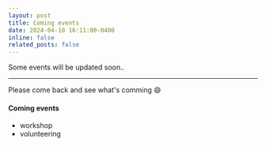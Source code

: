 ```yaml
---
layout: post
title: Coming events
date: 2024-04-10 16:11:00-0400
inline: false
related_posts: false
---
```


Some events will be updated soon..

***

Please come back and see what's comming :smile:
#### Coming events

<ul>
    <li>workshop</li>
    <li>volunteering</li>
</ul>

